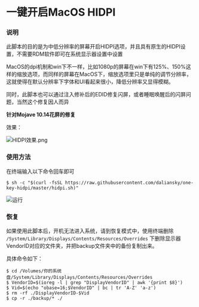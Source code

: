 # 一键开启MacOS HIDPI

### 说明

此脚本的目的是为中低分辨率的屏幕开启HIDPI选项，并且具有原生的HIDPI设置，不需要RDM软件即可在系统显示器设置中设置

MacOS的dpi机制和win下不一样，比如1080p的屏幕在win下有125%、150%这样的缩放选项，而同样的屏幕在MacOS下，缩放选项里只是单纯的调节分辨率，这就使得在默认分辨率下字体和UI看起来很小，降低分辨率又显得模糊。

同时，此脚本也可以通过注入修补后的EDID修复闪屏，或者睡眠唤醒后的闪屏问题，当然这个修复因人而异

**针对Mojave 10.14花屏的修复**

效果：

![HIDPI效果.png](https://i.loli.net/2017/10/26/59f199e85deb7.png)

### 使用方法

在终端输入以下命令回车即可

```
$ sh -c "$(curl -fsSL https://raw.githubusercontent.com/daliansky/one-key-hidpi/master/hidpi.sh)"
```

![运行](https://i.loli.net/2018/04/03/5ac2963c7b26b.png)

### 恢复

如果使用此脚本后，开机无法进入系统，请到恢复模式中，使用终端删除 `/System/Library/Displays/Contents/Resources/Overrides` 下删除显示器VendorID对应的文件夹，并把backup文件夹中的备份复制出来。

具体命令如下：
```
$ cd /Volumes/你的系统盘/System/Library/Displays/Contents/Resources/Overrides
$ VendorID=$(ioreg -l | grep "DisplayVendorID" | awk '{print $8}')
$ Vid=$(echo "obase=16;$VendorID" | bc | tr 'A-Z' 'a-z')
$ rm -rf ./DisplayVendorID-$Vid
$ cp -r ./backup/* ./
```


